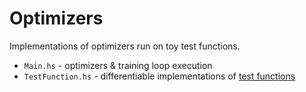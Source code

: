 # Optimizers

Implementations of optimizers run on toy test functions.

- `Main.hs` - optimizers & training loop execution
- `TestFunction.hs` - differentiable implementations of [test functions](https://en.wikipedia.org/wiki/Test_functions_for_optimization<Paste>)
